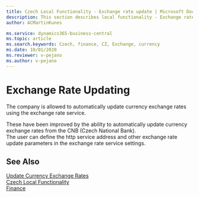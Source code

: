 ```yaml
---
title: Czech Local Functionality - Exchange rate update | Microsoft Docs
description: This section describes local functionality - Exchange rate update
author: ACMartinKunes

ms.service: dynamics365-business-central
ms.topic: article
ms.search.keywords: Czech, finance, CZ, Exchange, currency
ms.date: 10/01/2020
ms.reviewer: v-pejano
ms.author: v-pejano
---
```


# Exchange Rate Updating

The company is allowed to automatically update currency exchange rates using the exchange rate service.  

These have been improved by the ability to automatically update currency exchange rates from the CNB (Czech National Bank).  
The user can define the http service address and other exchange rate update parameters in the exchange rate service settings.

## See Also
[Update Currency Exchange Rates](../../finance-how-update-currencies.md)  
[Czech Local Functionality](czech-local-functionality.md)  
[Finance](finance.md)  
